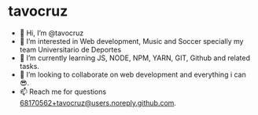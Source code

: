 # tavocruz

- 👋 Hi, I’m @tavocruz
- 👀 I’m interested in Web development, Music and Soccer specially my team Universitario de Deportes
- 🌱 I’m currently learning JS, NODE, NPM, YARN, GIT, Github and related tasks.
- 💞️ I’m looking to collaborate on web development and everything i can 😎.
- 📫 Reach me for questions 68170562+tavocruz@users.noreply.github.com.

<!---
tavocruz/tavocruz is a ✨ special ✨ repository because its `README.md` (this file) appears on your GitHub profile.
You can click the Preview link to take a look at your changes.
--->
